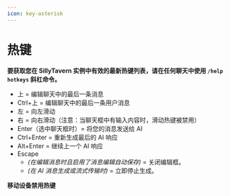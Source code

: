 ```yaml
---
icon: key-asterisk
---
```


# 热键

**要获取您在 SillyTavern 实例中有效的最新热键列表，请在任何聊天中使用 `/help hotkeys` 斜杠命令。**

* 上 = 编辑聊天中的最后一条消息
* Ctrl+上 = 编辑聊天中的最后一条用户消息
* 左 = 向左滑动
* 右 = 向右滑动（注意：当聊天框中有输入内容时，滑动热键被禁用）
* Enter（选中聊天框时）= 将您的消息发送给 AI
* Ctrl+Enter = 重新生成最后的 AI 响应
* Alt+Enter = 继续上一个 AI 响应
* Escape
  * *(在编辑消息时且启用了消息编辑自动保存)* = 关闭编辑框。
  * *(在 AI 消息生成或流式传输时)* = 立即停止生成。

**移动设备禁用热键**